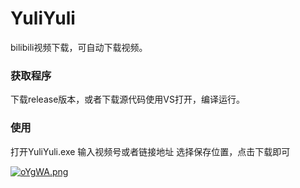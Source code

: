 # YuliYuli
bilibili视频下载，可自动下载视频。
### 获取程序
下载release版本，或者下载源代码使用VS打开，编译运行。
### 使用
打开YuliYuli.exe
输入视频号或者链接地址
选择保存位置，点击下载即可

[![oYgWA.png](https://wx1.sbimg.cn/2020/08/11/oYgWA.png)](https://sbimg.cn/image/oYgWA)
